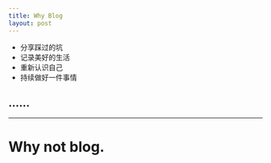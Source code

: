 ```yaml
---
title: Why Blog
layout: post
---
```


- 分享踩过的坑
- 记录美好的生活
- 重新认识自己
- 持续做好一件事情

##   ……

***

# Why not blog.
